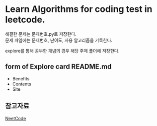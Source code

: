 # Learn Algorithms for coding test in leetcode.

해결한 문제는 문제번호.py로 저장한다. <br>
문제 파일에는 문제번호, 난이도, 사용 알고리즘을 기록한다.<br>

explore를 통해 공부한 개념의 경우 해당 주제 폴더에 저장한다. <br>

## form of Explore card README.md
- Benefits
- Contents
- Site

## 참고자료
[NeetCode](https://neetcode.io/roadmap)
